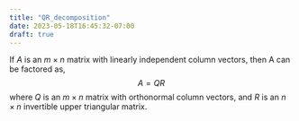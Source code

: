 ```yaml
---
title: "QR_decomposition"
date: 2023-05-18T16:45:32-07:00
draft: true
---
```


If $A$ is an $m \times n$ matrix with linearly independent column vectors, then A can be factored as,
$$
A = QR
$$
where $Q$ is an $m \times n$ matrix with orthonormal column vectors, and $R$ is an $n \times n$ invertible upper triangular matrix.

